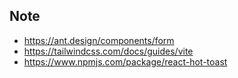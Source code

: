 ## Note

- https://ant.design/components/form
- https://tailwindcss.com/docs/guides/vite
- https://www.npmjs.com/package/react-hot-toast